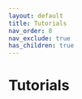 ```yaml
---
layout: default
title: Tutorials
nav_order: 8
nav_exclude: true
has_children: true
---
```


# Tutorials
